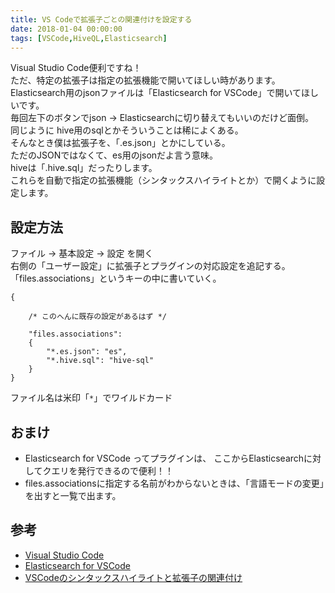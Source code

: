 ```yaml
---
title: VS Codeで拡張子ごとの関連付けを設定する
date: 2018-01-04 00:00:00
tags: [VSCode,HiveQL,Elasticsearch]
---
```


Visual Studio Code便利ですね！  
ただ、特定の拡張子は指定の拡張機能で開いてほしい時があります。  
Elasticsearch用のjsonファイルは「Elasticsearch for VSCode」で開いてほしいです。  
毎回左下のボタンでjson → Elasticsearchに切り替えてもいいのだけど面倒。  
同じように hive用のsqlとかそういうことは稀によくある。  
そんなとき僕は拡張子を、「.es.json」とかにしている。  
ただのJSONではなくて、es用のjsonだよ言う意味。  
hiveは「.hive.sql」だったりします。  
これらを自動で指定の拡張機能（シンタックスハイライトとか）で開くように設定します。

<!-- more -->

設定方法
---
ファイル → 基本設定 → 設定 を開く  
右側の「ユーザー設定」に拡張子とプラグインの対応設定を追記する。
「files.associations」というキーの中に書いていく。

```
{
    
    /* このへんに既存の設定があるはず */
    
    "files.associations":
    {
        "*.es.json": "es",
        "*.hive.sql": "hive-sql"
    }
}

```
ファイル名は米印「```*```」でワイルドカード


おまけ
---
- Elasticsearch for VSCode ってプラグインは、 ここからElasticsearchに対してクエリを発行できるので便利！！
- files.associationsに指定する名前がわからないときは、「言語モードの変更」を出すと一覧で出ます。


参考
---
- [Visual Studio Code](https://code.visualstudio.com/)
- [Elasticsearch for VSCode](https://marketplace.visualstudio.com/items?itemName=ria.elastic)
- [VSCodeのシンタックスハイライトと拡張子の関連付け](http://siamcats.hateblo.jp/entry/2017/05/09/180613)
